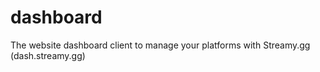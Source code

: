 # dashboard
The website dashboard client to manage your platforms with Streamy.gg (dash.streamy.gg)
